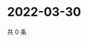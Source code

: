 # 2022-03-30

共 0 条

<!-- BEGIN WEIBO -->
<!-- 最后更新时间 Wed Mar 30 2022 05:00:54 GMT+0800 (China Standard Time) -->

<!-- END WEIBO -->
